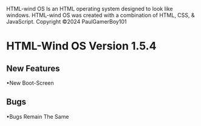 HTML-wind OS Is an HTML operating system designed to look like windows.
HTML-wind OS was created with a combination of HTML, CSS, & JavaScript.
Copyright ©2024 PaulGamerBoy101

# HTML-Wind OS Version 1.5.4

## New Features

•New Boot-Screen  

## Bugs

•Bugs Remain The Same  
